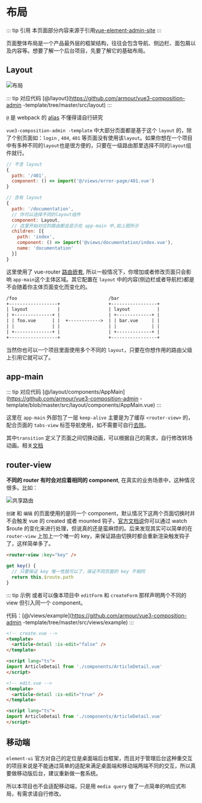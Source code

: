 # 布局

::: tip 引用
本页面部分内容来源于引用[vue-element-admin-site](https://panjiachen.github.io/vue-element-admin-site/zh/guide/essentials/layout.html)
:::

页面整体布局是一个产品最外层的框架结构，往往会包含导航、侧边栏、面包屑以及内容等。想要了解一个后台项目，先要了解它的基础布局。

## Layout

<img :src="$withBase('/images/layout.png')" alt="布局">

::: tip 对应代码
[@/layout](https://github.com/armour/vue3-composition-admin -template/tree/master/src/layout)
:::

`@` 是 webpack 的 [alias](https://webpack.js.org/configuration/resolve/#resolve-alias) 不懂得请自行研究

`vue3-composition-admin -template` 中大部分页面都是基于这个 `layout` 的，除了个别页面如：`login` , `404`, `401` 等页面没有使用该`layout`。如果你想在一个项目中有多种不同的`layout`也是很方便的，只要在一级路由那里选择不同的`layout`组件就行。

```js
// 不含 layout
{
  path: '/401',
  component: () => import('@/views/error-page/401.vue')
}

// 含有 layout
{
  path: '/documentation',
  // 你可以选择不同的layout组件
  component: Layout,
  // 这里开始对应的路由都会显示在 app-main 中,如上图所示
  children: [{
    path: 'index',
    component: () => import('@views/documentation/index.vue'),
    name: 'documentation'
  }]
}
```

这里使用了 vue-router [路由嵌套](https://router.vuejs.org/zh/guide/essentials/nested-routes.html), 所以一般情况下，你增加或者修改页面只会影响 `app-main`这个主体区域。其它配置在 `layout` 中的内容(侧边栏或者导航栏)都是不会随着你主体页面变化而变化的。

```txt
/foo                                  /bar
+------------------+                  +-----------------+
| layout           |                  | layout          |
| +--------------+ |                  | +-------------+ |
| | foo.vue      | |  +------------>  | | bar.vue     | |
| |              | |                  | |             | |
| +--------------+ |                  | +-------------+ |
+------------------+                  +-----------------+
```

当然你也可以一个项目里面使用多个不同的 `layout`，只要在你想作用的路由父级上引用它就可以了。

## app-main

::: tip 对应代码
[@/layout/components/AppMain](https://github.com/armour/vue3-composition-admin -template/blob/master/src/layout/components/AppMain.vue)
:::

这里在 `app-main` 外部包了一层 `keep-alive` 主要是为了缓存 `<router-view>` 的，配合页面的 `tabs-view` 标签导航使用，如不需要可自行[去除](tags-view.md)。

其中`transition` 定义了页面之间切换动画，可以根据自己的需求，自行修改转场动画。相关[文档](https://cn.vuejs.org/v2/guide/transitions.html)

## router-view

**不同的 router 有时会对应着相同的 component**, 在真实的业务场景中，这种情况很多。比如：

<img :src="$withBase('/images/share-router.jpeg')" alt="共享路由">

`创建` 和 `编辑` 的页面使用的是同一个 component，默认情况下这两个页面切换时并不会触发 vue 的 created 或者 mounted 钩子，[官方文档说](https://router.vuejs.org/zh/guide/advanced/data-fetching.html#%E6%95%B0%E6%8D%AE%E8%8E%B7%E5%8F%96)你可以通过 watch $route 的变化来进行处理，但说真的还是蛮麻烦的。后来发现其实可以简单的在 `router-view` 上加上一个唯一的 key，来保证路由切换时都会重新渲染触发钩子了，这样简单多了。

```html
<router-view :key="key" />
```

```js
get key() {
  // 只要保证 key 唯一性就可以了，保证不同页面的 key 不相同
  return this.$route.path
}
```

::: tip 示例
或者可以像本项目中 `editForm` 和 `createForm` 那样声明两个不同的 view 但引入同一个 component。

代码：[@/views/example](https://github.com/armour/vue3-composition-admin -template/tree/master/src/views/example)
:::

```html
<!-- create.vue -->
<template>
  <article-detail :is-edit="false" />
</template>

<script lang="ts">
import ArticleDetail from './components/ArticleDetail.vue'
</script>

<!-- edit.vue -->
<template>
  <article-detail :is-edit="true" />
</template>

<script lang="ts">
import ArticleDetail from './components/ArticleDetail.vue'
</script>
```

## 移动端

`element-ui` 官方对自己的定位是桌面端后台框架，而且对于管理后台这种重交互的项目来说是不能通过简单的适配来满足桌面端和移动端两端不同的交互，所以真要做移动版后台，建议重新做一套系统。

所以本项目也不会适配移动端，只是用 `media query` 做了一点简单的响应式布局，有需求请自行修改。
